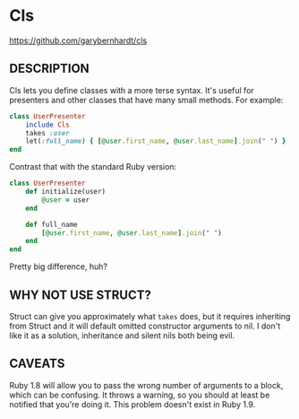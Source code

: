 # Cls

https://github.com/garybernhardt/cls

## DESCRIPTION

Cls lets you define classes with a more terse syntax. It's useful for presenters and other classes that have many small methods. For example:

```ruby
class UserPresenter
    include Cls
    takes :user
    let(:full_name) { [@user.first_name, @user.last_name].join(" ") }
end
```

Contrast that with the standard Ruby version:

```ruby
class UserPresenter
    def initialize(user)
        @user = user
    end

    def full_name
        [@user.first_name, @user.last_name].join(" ")
    end
end
```

Pretty big difference, huh?

## WHY NOT USE STRUCT?

Struct can give you approximately what `takes` does, but it requires inheriting from Struct and it will default omitted constructor arguments to nil. I don't like it as a solution, inheritance and silent nils both being evil.

## CAVEATS

Ruby 1.8 will allow you to pass the wrong number of arguments to a block, which can be confusing. It throws a warning, so you should at least be notified that you're doing it. This problem doesn't exist in Ruby 1.9.


